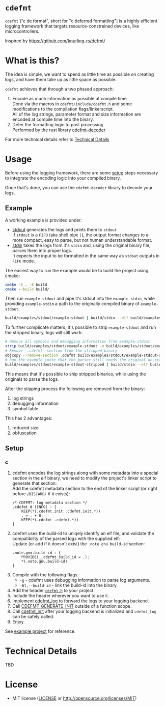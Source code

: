 # `cdefmt`

`cdefmt` ("c de format", short for "c deferred formatting") is a highly efficient logging framework that targets resource-constrained devices, like microcontrollers.

Inspired by <https://github.com/knurling-rs/defmt/>

# What is this?

The idea is simple, we want to spend as little time as possible on creating logs, and have them take up as little space as possible.

`cdefmt` achieves that through a two phased approach:
1. Encode as much information as possible at compile time<br>
   Done via the macros in `cdefmt/include/cdefmt.h` and some modifications to the compilation flags/linkerscript.<br>
   All of the log strings, parameter format and size information are encoded at compile time into the binary.
2. Defer the formatting logic to post processing<br>
   Performed by the rust library [cdefmt-decoder](decoder/)

For more technical details refer to [Technical Details](#technical-details)

# Usage

Before using the logging framework, there are some [setup](#setup) steps necessary to integrate the encoding logic into your compiled binary.

Once that's done, you can use the `cdefmt-decoder` library to decode your logs.

## Example

A working example is provided under:
*   [stdout](examples/stdout/) generates the logs and prints them to `stdout`<br>
    If `stdout` is a `FIFO` (aka shell pipe `|`), the output format changes to a more compact, easy to parse, but not human understandable format.
*   [stdin](examples/stdin/) takes the logs from it's `stdin` and, using the original binary file, parses them into proper logs.<br>
    It expects the input to be formatted in the same way as `stdout` outputs in `FIFO` mode.

The easiest way to run the example would be to build the project using cmake:
```bash
cmake -S . -B build
cmake --build build/
```

Then run `example-stdout` and pipe it's stdout into the `example-stdin`, while providing `example-stdin` a path to the originally compiled binary of `example-stdout`:

```bash
build/examples/stdout/example-stdout | build/stdin --elf build/examples/stdout/example-stdout
```

To further complicate matters, it's possible to strip `example-stdout` and run the stripped binary, logs will still work:
```bash
# Remove all symbols and debugging information from example-stdout
strip build/examples/stdout/example-stdout -o build/examples/stdout/example-stdout-stripped --strip-all
# Remove `.cdefmt` section from the stripped binary
objcopy --remove-section .cdefmt build/examples/stdout/example-stdout-stripped
# Run the example (note that the parser still needs the original un-stripped binary)
build/examples/stdout/example-stdout-stripped | build/stdin --elf build/examples/stdout/example-stdout
```

This means that it's possible to ship stripped binaries, while using the originals to parse the logs.

After the stipping process the following are removed from the binary:
1. log strings
2. debugging information
3. symbol table

This has 2 advantages:
1. reduced size
2. obfuscation

## Setup

### c

1.  cdefmt encodes the log strings along with some metadata into a special section in the elf binary, we need to modify the project's linker script to generate that section:<br>
    Add the cdefmt metadata section to the end of the linker script (or right before `/DISCARD/` if it exists):
    ```
    /* CDEFMT: log metadata section */
    .cdefmt 0 (INFO) : {
        KEEP(*(.cdefmt.init .cdefmt.init.*))
        . = . + 8;
        KEEP(*(.cdefmt .cdefmt.*))
    }
    ```
2.  cdefmt uses the build-id to uniqely identify an elf file, and validate the compatibility of the parsed logs with the supplied elf:<br>
    Update (or add if it doesn't exist) the `.note.gnu.build-id` section:
    ```
    .note.gnu.build-id : {
        PROVIDE(__cdefmt_build_id = .);
        *(.note.gnu.build-id)
    }
    ```
3.  Compile with the following flags:
    * `-g`              - cdefmt uses debugging information to parse log arguments.
    * `-Wl,--build-id`  - link the build-id into the binary.
4.  Add the header [`cdefmt.h`](cdefmt/include/cdefmt.h) to your project.
5.  Include the header wherever you want to use it.
6.  Implement [cdefmt_log](cdefmt/include/cdefmt.h#L47) to forward the logs to your logging backend.
7.  Call [CDEFMT_GENERATE_INIT](cdefmt/include/cdefmt.h#L21) outside of a function scope.
8.  Call [cdefmt_init](cdefmt/include/cdefmt.h#L20) after your logging backend is initialized and `cdefmt_log` can be safely called.
9.  Enjoy.

See [example project](examples/stdout/) for reference.

# Technical Details
TBD

# License
*   MIT license ([LICENSE](LICENSE) or http://opensource.org/licenses/MIT)
